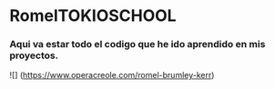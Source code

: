 # RomelTOKIOSCHOOL

### Aqui va estar todo el codigo que he ido aprendido en mis proyectos.


![] (https://www.operacreole.com/romel-brumley-kerr)

